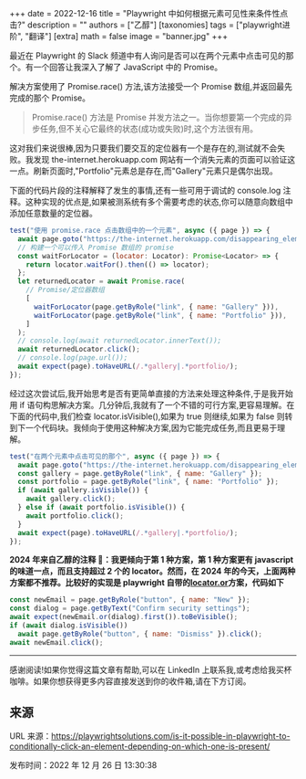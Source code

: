 +++
date = 2022-12-16
title = "Playwright 中如何根据元素可见性来条件性点击?"
description = ""
authors = ["乙醇"]
[taxonomies]
tags = ["playwright进阶", "翻译"]
[extra]
math = false
image = "banner.jpg"
+++

最近在 Playwright 的 Slack 频道中有人询问是否可以在两个元素中点击可见的那个。有一个回答让我深入了解了 JavaScript 中的 Promise。

解决方案使用了 Promise.race() 方法,该方法接受一个 Promise 数组,并返回最先完成的那个 Promise。

> Promise.race() 方法是 Promise 并发方法之一。当你想要第一个完成的异步任务,但不关心它最终的状态(成功或失败)时,这个方法很有用。

这对我们来说很棒,因为只要我们要交互的定位器有一个是存在的,测试就不会失败。我发现 the-internet.herokuapp.com 网站有一个消失元素的页面可以验证这一点。刷新页面时,"Portfolio"元素总是存在,而"Gallery"元素只是偶尔出现。

下面的代码片段的注释解释了发生的事情,还有一些可用于调试的 console.log 注释。这种实现的优点是,如果被测系统有多个需要考虑的状态,你可以随意向数组中添加任意数量的定位器。

```javascript
test("使用 promise.race 点击数组中的一个元素", async ({ page }) => {
  await page.goto("https://the-internet.herokuapp.com/disappearing_elements");
  // 构建一个可以传入 Promise 数组的 promise
  const waitForLocator = (locator: Locator): Promise<Locator> => {
    return locator.waitFor().then(() => locator);
  };
  let returnedLocator = await Promise.race(
    // Promise/定位器数组
    [
      waitForLocator(page.getByRole("link", { name: "Gallery" })),
      waitForLocator(page.getByRole("link", { name: "Portfolio" })),
    ]
  );
  // console.log(await returnedLocator.innerText());
  await returnedLocator.click();
  // console.log(page.url());
  await expect(page).toHaveURL(/.*gallery|.*portfolio/);
});
```

经过这次尝试后,我开始思考是否有更简单直接的方法来处理这种条件,于是我开始用 if 语句构思解决方案。几分钟后,我就有了一个不错的可行方案,更容易理解。在下面的代码中,我们检查 locator.isVisible(),如果为 true 则继续,如果为 false 则转到下一个代码块。我倾向于使用这种解决方案,因为它能完成任务,而且更易于理解。

```javascript
test("在两个元素中点击可见的那个", async ({ page }) => {
  await page.goto("https://the-internet.herokuapp.com/disappearing_elements");
  const gallery = page.getByRole("link", { name: "Gallery" });
  const portfolio = page.getByRole("link", { name: "Portfolio" });
  if (await gallery.isVisible()) {
    await gallery.click();
  } else if (await portfolio.isVisible()) {
    await portfolio.click();
  }
  await expect(page).toHaveURL(/.*gallery|.*portfolio/);
});
```

**2024 年来自乙醇的注释 👀：我更倾向于第 1 种方案，第 1 种方案更有 javascript 的味道一点，而且支持超过 2 个的 locator。然而，在 2024 年的今天，上面两种方案都不推荐。比较好的实现是 playwright 自带的[locator.or](https://playwright.dev/docs/locators#matching-one-of-the-two-alternative-locators)方案，代码如下**

```javascript
const newEmail = page.getByRole("button", { name: "New" });
const dialog = page.getByText("Confirm security settings");
await expect(newEmail.or(dialog).first()).toBeVisible();
if (await dialog.isVisible())
  await page.getByRole("button", { name: "Dismiss" }).click();
await newEmail.click();
```

---

感谢阅读!如果你觉得这篇文章有帮助,可以在 LinkedIn 上联系我,或考虑给我买杯咖啡。如果你想获得更多内容直接发送到你的收件箱,请在下方订阅。

## 来源

URL 来源：https://playwrightsolutions.com/is-it-possible-in-playwright-to-conditionally-click-an-element-depending-on-which-one-is-present/

发布时间：2022 年 12 月 26 日 13:30:38
